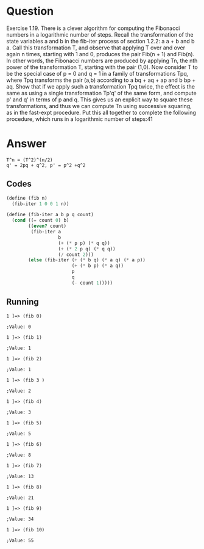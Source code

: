# Question
Exercise 1.19.   There is a clever algorithm for computing the Fibonacci numbers in a logarithmic number of steps. Recall the transformation of the state variables a and b in the fib-iter process of section 1.2.2: a  a + b and b  a. Call this transformation T, and observe that applying T over and over again n times, starting with 1 and 0, produces the pair Fib(n + 1) and Fib(n). In other words, the Fibonacci numbers are produced by applying Tn, the nth power of the transformation T, starting with the pair (1,0). Now consider T to be the special case of p = 0 and q = 1 in a family of transformations Tpq, where Tpq transforms the pair (a,b) according to a  bq + aq + ap and b  bp + aq. Show that if we apply such a transformation Tpq twice, the effect is the same as using a single transformation Tp'q' of the same form, and compute p' and q' in terms of p and q. This gives us an explicit way to square these transformations, and thus we can compute Tn using successive squaring, as in the fast-expt procedure. Put this all together to complete the following procedure, which runs in a logarithmic number of steps:41

# Answer
```
T^n = (T^2)^(n/2)
q' = 2pq + q^2, p' = p^2 +q^2
```
## Codes
```scheme
(define (fib n)
  (fib-iter 1 0 0 1 n))

(define (fib-iter a b p q count)
  (cond ((= count 0) b)
        ((even? count)
         (fib-iter a
                   b
                   (+ (* p p) (* q q)) 
                   (+ (* 2 p q) (* q q))
                   (/ count 2)))
        (else (fib-iter (+ (* b q) (* a q) (* a p))
                        (+ (* b p) (* a q))
                        p
                        q 
                        (- count 1)))))
```
## Running
```
1 ]=> (fib 0)

;Value: 0

1 ]=> (fib 1)

;Value: 1

1 ]=> (fib 2)

;Value: 1

1 ]=> (fib 3 )

;Value: 2

1 ]=> (fib 4)

;Value: 3

1 ]=> (fib 5)

;Value: 5

1 ]=> (fib 6)

;Value: 8

1 ]=> (fib 7)

;Value: 13

1 ]=> (fib 8)

;Value: 21

1 ]=> (fib 9)

;Value: 34

1 ]=> (fib 10)

;Value: 55

```
